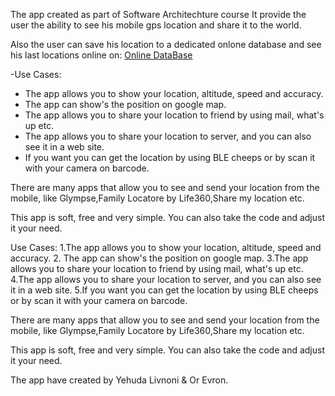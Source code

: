 
The app created as part of Software Architechture course
It provide the user the ability to see his mobile gps location and share it to the world.

Also the user can save his location to a dedicated onlone database and see his last locations online on: 
[Online DataBase](https://yehudalocation.000webhostapp.com/location/website/index.html)

-Use Cases:
-	The app allows you to show your location, altitude, speed and accuracy.
-	The app can show's the position on google map.
-	The app allows you to share your location to friend by using mail, what's up etc.
-	The app allows you to share your location to server, and you can also see it in a web site.
-	If you want you can get the location by using BLE cheeps or by scan it with your camera on barcode.

There are many apps that allow you to see and send your location from the mobile, like Glympse,Family Locatore by Life360,Share my location etc.

This app is soft, free and very simple.
You can also take the code and adjust it your need.
 



Use Cases:
1.The app allows you to show your location, altitude, speed and accuracy.
2. The app can show's the position on google map.
3.The app allows you to share your location to friend by using mail, what's up etc.
4.The app allows you to share your location to server, and you can also see it in a web site.
5.If you want you can get the location by using BLE cheeps or by scan it with your camera on barcode.

There are many apps that allow you to see and send your location from the mobile, like Glympse,Family Locatore by Life360,Share my location etc.

This app is soft, free and very simple.
You can also take the code and adjust it your need.
 



The app have created by Yehuda Livnoni & Or Evron.
